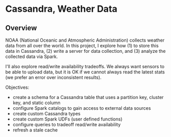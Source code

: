 # Cassandra, Weather Data
## Overview
NOAA (National Oceanic and Atmospheric Administration) collects weather data from all over the world. In this project, I explore how (1) to store this data in Cassandra, (2) write a server for data collection, and (3) analyze the collected data via Spark.

I'll also explore read/write availability tradeoffs. We always want sensors to be able to upload data, but it is OK if we cannot always read the latest stats (we prefer an error over inconsistent results).

Objectives:

- create a schema for a Cassandra table that uses a partition key, cluster key, and static column
- configure Spark catalogs to gain access to external data sources
- create custom Cassandra types
- create custom Spark UDFs (user defined functions)
- configure queries to tradeoff read/write availability
- refresh a stale cache
